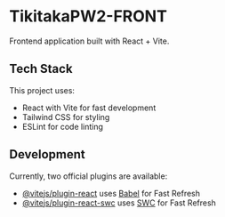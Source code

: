 # TikitakaPW2-FRONT

Frontend application built with React + Vite.

## Tech Stack

This project uses:
- React with Vite for fast development
- Tailwind CSS for styling
- ESLint for code linting

## Development

Currently, two official plugins are available:

- [@vitejs/plugin-react](https://github.com/vitejs/vite-plugin-react/blob/main/packages/plugin-react) uses [Babel](https://babeljs.io/) for Fast Refresh
- [@vitejs/plugin-react-swc](https://github.com/vitejs/vite-plugin-react/blob/main/packages/plugin-react-swc) uses [SWC](https://swc.rs/) for Fast Refresh
